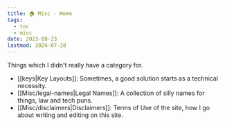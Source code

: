 ```yaml
---
title: 🏠 Misc - Home
tags:
  - toc
  - misc
date: 2023-08-23
lastmod: 2024-07-28
---
```

Things which I didn't really have a category for.
- [[keys|Key Layouts]]: Sometimes, a good solution starts as a technical necessity.
- [[Misc/legal-names|Legal Names]]: A collection of silly names for things, law and tech puns.
- [[Misc/disclaimers|Disclaimers]]: Terms of Use of the site, how I go about writing and editing on this site.